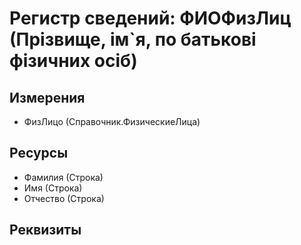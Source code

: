 ﻿# Регистр сведений: ФИОФизЛиц (Прізвище, ім`я, по батькові фізичних осіб)

## Измерения

- ФизЛицо (Справочник.ФизическиеЛица)

## Ресурсы

- Фамилия (Строка)
- Имя (Строка)
- Отчество (Строка)

## Реквизиты


